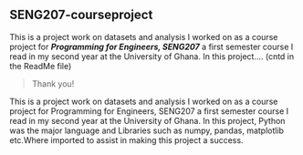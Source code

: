 ## SENG207-courseproject

This is a project work on datasets and analysis I worked on as a course project for __*Programming for Engineers, SENG207*__
a first semester course I read in my second year at the University of Ghana. In this project.... 
(cntd in the ReadMe file) 
> Thank you!

This is a project work on datasets and analysis I worked on as a course project for Programming for Engineers, SENG207
a first semester course I read in my second year at the University of Ghana. In this project, Python was the major 
language and Libraries such as numpy, pandas, matplotlib etc.Where imported to assist in making this project a success.
